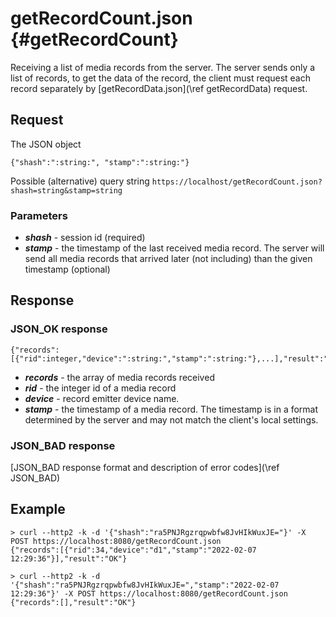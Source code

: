 getRecordCount.json {#getRecordCount}
==========

Receiving a list of media records from the server. The server sends only a list of records, to get the data of the record, the client must request each record separately by [getRecordData.json](\ref getRecordData) request.

Request
------------

The JSON object

~~~~~~~~~~~~~{.java}
{"shash":":string:", "stamp":":string:"}
~~~~~~~~~~~~~

Possible (alternative) query string
`https://localhost/getRecordCount.json?shash=string&stamp=string`

<h3>Parameters</h3>

* _**shash**_ - session id (required)
* _**stamp**_ - the timestamp of the last received media record. The server will send all media records that arrived later (not including) than the given timestamp (optional)

Response
------------

<h3>JSON_OK response</h3>

~~~~~~~~~~~~~{.java}
{"records":[{"rid":integer,"device":":string:","stamp":":string:"},...],"result":"OK"}
~~~~~~~~~~~~~

* _**records**_ - the array of media records received
* _**rid**_ - the integer id of a media record
* _**device**_  - record emitter device name.
* _**stamp**_  - the timestamp of a media record. The timestamp is in a format determined by the server and may not match the client's local settings.

<h3>JSON_BAD response</h3>
[JSON_BAD response format and description of error codes](\ref JSON_BAD) 

Example
------------
```
> curl --http2 -k -d '{"shash":"ra5PNJRgzrqpwbfw8JvHIkWuxJE="}' -X POST https://localhost:8080/getRecordCount.json
{"records":[{"rid":34,"device":"d1","stamp":"2022-02-07 12:29:36"}],"result":"OK"}

> curl --http2 -k -d '{"shash":"ra5PNJRgzrqpwbfw8JvHIkWuxJE=","stamp":"2022-02-07 12:29:36"}' -X POST https://localhost:8080/getRecordCount.json
{"records":[],"result":"OK"}
```
